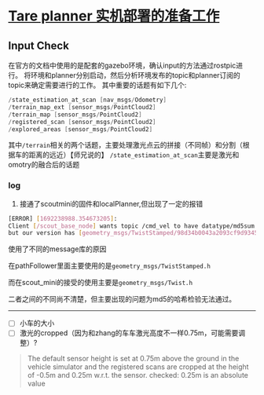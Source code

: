 # [Tare planner 实机部署的准备工作](https://github.com/shu1ong/gitblog/issues/17)

## Input Check
在官方的文档中使用的是配套的gazebo环境，确认input的方法通过rostpic进行。
将环境和planner分别启动，然后分析环境发布的topic和planner订阅的topic来确定需要进行的工作。
其中重要的话题有如下几个:
```c
/state_estimation_at_scan [nav_msgs/Odometry]
/terrain_map_ext [sensor_msgs/PointCloud2]
/terrain_map [sensor_msgs/PointCloud2]
/registered_scan [sensor_msgs/PointCloud2]
/explored_areas [sensor_msgs/PointCloud2] 
```
其中`/terrain`相关的两个话题，主要处理激光点云的拼接（不同帧）和分割（根据车的距离的远近）【师兄说的】
`/state_estimation_at_scan`主要是激光和omotry的融合后的话题


### log

1. 接通了scoutmini的固件和localPlanner,但出现了一定的报错

```bash
[ERROR] [1692238988.354673205]: 
Client [/scout_base_node] wants topic /cmd_vel to have datatype/md5sum [geometry_msgs/Twist/9f195f881246fdfa2798d1d3eebca84a], 
but our version has [geometry_msgs/TwistStamped/98d34b0043a2093cf9d9345ab6eef12e]. Dropping connection.
```
使用了不同的message库的原因

在pathFollower里面主要使用的是`geometry_msgs/TwistStamped.h`

而在scout_mini的接受的使用主要是`geometry_msgs/Twist.h`

二者之间的不同尚不清楚，但主要出现的问题为md5的哈希检验无法通过。


---

- [ ] 小车的大小
- [ ] 激光的cropped（因为和zhang的车车激光高度不一样0.75m，可能需要调整）?
> The default sensor height is set at 0.75m above the ground in the vehicle simulator and the registered scans are cropped at the height of -0.5m and 0.25m w.r.t. the sensor.
> checked: 0.25m is an absolute value
